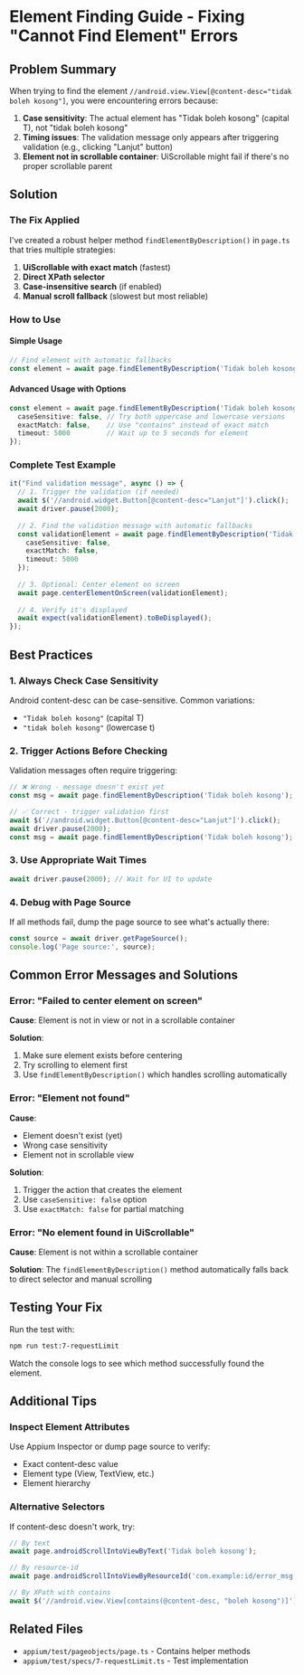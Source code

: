 # Element Finding Guide - Fixing "Cannot Find Element" Errors

## Problem Summary
When trying to find the element `//android.view.View[@content-desc="tidak boleh kosong"]`, you were encountering errors because:

1. **Case sensitivity**: The actual element has "Tidak boleh kosong" (capital T), not "tidak boleh kosong"
2. **Timing issues**: The validation message only appears after triggering validation (e.g., clicking "Lanjut" button)
3. **Element not in scrollable container**: UiScrollable might fail if there's no proper scrollable parent

## Solution

### The Fix Applied

I've created a robust helper method `findElementByDescription()` in `page.ts` that tries multiple strategies:

1. **UiScrollable with exact match** (fastest)
2. **Direct XPath selector**
3. **Case-insensitive search** (if enabled)
4. **Manual scroll fallback** (slowest but most reliable)

### How to Use

#### Simple Usage
```typescript
// Find element with automatic fallbacks
const element = await page.findElementByDescription('Tidak boleh kosong');
```

#### Advanced Usage with Options
```typescript
const element = await page.findElementByDescription('Tidak boleh kosong', {
  caseSensitive: false, // Try both uppercase and lowercase versions
  exactMatch: false,    // Use "contains" instead of exact match
  timeout: 5000         // Wait up to 5 seconds for element
});
```

### Complete Test Example

```typescript
it("Find validation message", async () => {
  // 1. Trigger the validation (if needed)
  await $('//android.widget.Button[@content-desc="Lanjut"]').click();
  await driver.pause(2000);
  
  // 2. Find the validation message with automatic fallbacks
  const validationElement = await page.findElementByDescription('Tidak boleh kosong', {
    caseSensitive: false,
    exactMatch: false,
    timeout: 5000
  });
  
  // 3. Optional: Center element on screen
  await page.centerElementOnScreen(validationElement);
  
  // 4. Verify it's displayed
  await expect(validationElement).toBeDisplayed();
});
```

## Best Practices

### 1. Always Check Case Sensitivity
Android content-desc can be case-sensitive. Common variations:
- `"Tidak boleh kosong"` (capital T)
- `"tidak boleh kosong"` (lowercase t)

### 2. Trigger Actions Before Checking
Validation messages often require triggering:
```typescript
// ❌ Wrong - message doesn't exist yet
const msg = await page.findElementByDescription('Tidak boleh kosong');

// ✅ Correct - trigger validation first
await $('//android.widget.Button[@content-desc="Lanjut"]').click();
await driver.pause(2000);
const msg = await page.findElementByDescription('Tidak boleh kosong');
```

### 3. Use Appropriate Wait Times
```typescript
await driver.pause(2000); // Wait for UI to update
```

### 4. Debug with Page Source
If all methods fail, dump the page source to see what's actually there:
```typescript
const source = await driver.getPageSource();
console.log('Page source:', source);
```

## Common Error Messages and Solutions

### Error: "Failed to center element on screen"
**Cause**: Element is not in view or not in a scrollable container

**Solution**: 
1. Make sure element exists before centering
2. Try scrolling to element first
3. Use `findElementByDescription()` which handles scrolling automatically

### Error: "Element not found"
**Cause**: 
- Element doesn't exist (yet)
- Wrong case sensitivity
- Element not in scrollable view

**Solution**:
1. Trigger the action that creates the element
2. Use `caseSensitive: false` option
3. Use `exactMatch: false` for partial matching

### Error: "No element found in UiScrollable"
**Cause**: Element is not within a scrollable container

**Solution**: The `findElementByDescription()` method automatically falls back to direct selector and manual scrolling

## Testing Your Fix

Run the test with:
```bash
npm run test:7-requestLimit
```

Watch the console logs to see which method successfully found the element.

## Additional Tips

### Inspect Element Attributes
Use Appium Inspector or dump page source to verify:
- Exact content-desc value
- Element type (View, TextView, etc.)
- Element hierarchy

### Alternative Selectors
If content-desc doesn't work, try:
```typescript
// By text
await page.androidScrollIntoViewByText('Tidak boleh kosong');

// By resource-id
await page.androidScrollIntoViewByResourceId('com.example:id/error_msg');

// By XPath with contains
await $('//android.view.View[contains(@content-desc, "boleh kosong")]');
```

## Related Files
- `appium/test/pageobjects/page.ts` - Contains helper methods
- `appium/test/specs/7-requestLimit.ts` - Test implementation


